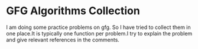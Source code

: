 # GFG Algorithms Collection

I am doing some practice problems on gfg. So I have tried to collect them in
one place.It is typically one function per problem.I try to explain the problem
and give relevant references in the comments.